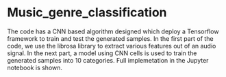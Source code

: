 # Music_genre_classification
The code has a CNN based algorithm designed which deploy a Tensorflow framework to train and test the generated samples. In the first part of the code, we use the librosa library to extract various features out of an audio signal. In the next part, a model using CNN cells is used to train the generated samples into 10 categories. Full implemetation in the Jupyter notebook is shown.

